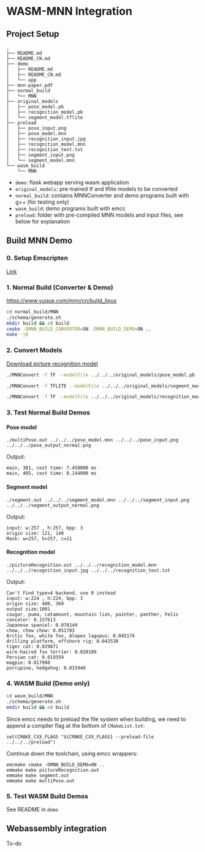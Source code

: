 # WASM-MNN Integration 

## Project Setup

```
.
├── README.md
├── README_CN.md
├── demo
│   ├── README.md
│   ├── README_CN.md
│   └── app
├── mnn-paper.pdf
├── normal_build
│   └── MNN
├── original_models
│   ├── pose_model.pb
│   ├── recognition_model.pb
│   └── segment_model.tflite
├── preload
│   ├── pose_input.png
│   ├── pose_model.mnn
│   ├── recognition_input.jpg
│   ├── recognition_model.mnn
│   ├── recognition_text.txt
│   ├── segment_input.png
│   └── segment_model.mnn
└── wasm_build
    └── MNN
```

- `demo`: flask webapp serving wasm application
- `original_models`: pre-trained tf and tflite models to be converted
- `normal_build`: contains MNNConverter and demo programs built with g++ (for testing only)
- `wasm_build`: demo programs built with emcc
- `preload`: folder with pre-compiled MNN models and input files, see below for explanation

## Build MNN Demo

### 0. Setup Emscripten

[Link](https://emscripten.org/docs/getting_started/downloads.html)

### 1. Normal Build (Converter & Demo)

https://www.yuque.com/mnn/cn/build_linux

```bash
cd normal_build/MNN
./schema/generate.sh
mkdir build && cd build 
cmake -DMNN_BUILD_CONVERTER=ON -DMNN_BUILD_DEMO=ON .. 
make -j8
```

### 2. Convert Models

[Download picture recognition model](https://github.com/tensorflow/models/blob/master/research/slim/nets/mobilenet/README.md)



```bash 
./MNNConvert -f TF --modelFile ../../../original_models/pose_model.pb --MNNModel ../../../pose_model.mnn --bizCode biz  

./MNNConvert -f TFLITE --modelFile ../../../original_models/segment_model.tflite --MNNModel ../../../segment_model.mnn --bizCode biz

./MNNConvert -f TF --modelFile ../../../original_models/recognition_model.pb --MNNModel ../../../recognition_model.mnn --bizCode biz
```

### 3. Test Normal Build Demos
#### Pose model

```
./multiPose.out ../../../pose_model.mnn ../../../pose_input.png ../../../pose_output_normal.png
```
Output:
```
main, 381, cost time: 7.458000 ms
main, 405, cost time: 0.144000 ms
```

#### Segment model
```
./segment.out ../../../segment_model.mnn ../../../segment_input.png ../../../segment_output_normal.png    
```
Output:
```
input: w:257 , h:257, bpp: 3
origin size: 121, 140
Mask: w=257, h=257, c=21
```

#### Recognition model
```
./pictureRecognition.out ../../../recognition_model.mnn ../../../recognition_input.jpg ../../../recognition_text.txt
```
Output: 
```
Can't Find type=4 backend, use 0 instead
input: w:224 , h:224, bpp: 3
origin size: 480, 360
output size:1001
cougar, puma, catamount, mountain lion, painter, panther, Felis concolor: 0.157613
Japanese spaniel: 0.078149
chow, chow chow: 0.051703
Arctic fox, white fox, Alopex lagopus: 0.045174
drilling platform, offshore rig: 0.042530
tiger cat: 0.029871
wire-haired fox terrier: 0.020189
Persian cat: 0.019359
magpie: 0.017908
porcupine, hedgehog: 0.015940
```



### 4. WASM Build (Demo only)



```bash
cd wasm_build/MNN
./schema/generate.sh
mkdir build && cd build 
```
Since emcc needs to preload the file system when building, we need to append a compiler flag at the bottom of `CMakeList.txt`:

```
set(CMAKE_CXX_FLAGS "${CMAKE_CXX_FLAGS} --preload-file ../../../preload")
```
Continue down the toolchain, using emcc wrappers:
```
emcmake cmake -DMNN_BUILD_DEMO=ON ..
emmake make pictureRecognition.out
emmake make segment.out 
emmake make multiPose.out
```

### 5. Test WASM Build Demos

See README in `demo`

## Webassembly integration 

To-do

